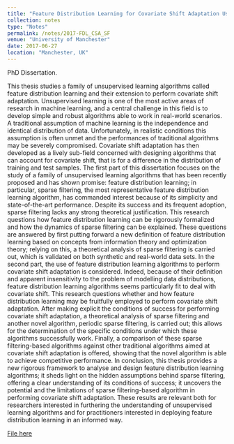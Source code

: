 ```yaml
---
title: "Feature Distribution Learning for Covariate Shift Adaptation Using Sparse Filtering"
collection: notes
type: "Notes"
permalink: /notes/2017-FDL_CSA_SF
venue: "University of Manchester"
date: 2017-06-27
location: "Manchester, UK"
---
```


PhD Dissertation.

This thesis studies a family of unsupervised learning algorithms called feature distribution learning and their extension to perform covariate shift adaptation. Unsupervised learning is one of the most active areas of research in machine learning, and a central challenge in this field is to develop simple and robust algorithms able to work in real-world scenarios. A traditional assumption of machine learning is the independence and identical distribution of data. Unfortunately, in realistic conditions this assumption is often unmet and the performances of traditional algorithms may be severely compromised. Covariate shift adaptation has then developed as a lively sub-field concerned with designing algorithms that can account for covariate shift, that is for a difference in the distribution of training and test samples.
The first part of this dissertation focuses on the study of a family of unsupervised learning algorithms that has been recently proposed and has shown promise: feature distribution learning; in particular, sparse filtering, the most representative feature distribution learning algorithm, has commanded interest because of its simplicity and state-of-the-art performance. Despite its success and its frequent adoption, sparse filtering lacks any strong theoretical justification. This research questions how feature distribution learning can be rigorously formalized and how the dynamics of sparse filtering can be explained. These questions are answered by first putting forward a new definition of feature distribution learning based on concepts from information theory and optimization theory; relying on this, a theoretical analysis of sparse filtering is carried out, which is validated on both synthetic and real-world data sets. In the second part, the use of feature distribution learning algorithms to perform covariate shift adaptation is considered. Indeed, because of their definition and apparent insensitivity to the problem of modelling data distributions, feature distribution learning algorithms seems particularly fit to deal with covariate shift. This research questions whether and how feature distribution learning may be fruitfully employed to perform covariate shift adaptation. After making explicit the conditions of success for performing covariate shift adaptation, a theoretical analysis of sparse filtering and another novel algorithm, periodic sparse filtering, is carried out; this allows for the determination of the specific conditions under which these algorithms successfully work. Finally, a comparison of these sparse filtering-based algorithms against other traditional algorithms aimed at covariate shift adaptation is offered, showing that the novel algorithm is able to achieve competitive performance.
In conclusion, this thesis provides a new rigorous framework to analyse and design feature distribution learning algorithms; it sheds light on the hidden assumptions behind sparse filtering, offering a clear understanding of its conditions of success; it uncovers the potential and the limitations of sparse filtering-based algorithm in performing covariate shift adaptation. These results are relevant both for researchers interested in furthering the understanding of unsupervised learning algorithms and for practitioners interested in deploying feature distribution learning in an informed way.

[File here](FDL_CSA_SF.pdf)
